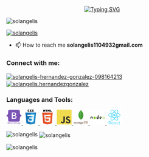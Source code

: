 <div align="center">


[![Typing SVG](https://readme-typing-svg.herokuapp.com?font=Fira+Code&pause=1000&color=8B35D7&center=true&multiline=true&width=435&height=150&lines=Hi+my+name+is+Solangelis;I+met+programming+and+I'm+loving+it)](https://git.io/typing-svg)

</div>



<p align="left"> <img src="https://komarev.com/ghpvc/?username=solangelis&label=Profile%20views&color=0e75b6&style=flat" alt="solangelis" /> </p>

<p align="left"> <a href="https://github.com/ryo-ma/github-profile-trophy"><img src="https://github-profile-trophy.vercel.app/?username=solangelis" alt="solangelis" /></a> </p>

- 📫 How to reach me **solangelis1104932gmail.com**

<h3 align="left">Connect with me:</h3>
<p align="left">
<a href="https://linkedin.com/in/solangelis-hernandez-gonzalez-098164213" target="blank"><img align="center" src="https://raw.githubusercontent.com/rahuldkjain/github-profile-readme-generator/master/src/images/icons/Social/linked-in-alt.svg" alt="solangelis-hernandez-gonzalez-098164213" height="30" width="40" /></a>
<a href="https://fb.com/solangelis.hernandezgonzalez" target="blank"><img align="center" src="https://raw.githubusercontent.com/rahuldkjain/github-profile-readme-generator/master/src/images/icons/Social/facebook.svg" alt="solangelis.hernandezgonzalez" height="30" width="40" /></a>
</p>

<h3 align="left">Languages and Tools:</h3>
<p align="left"> <a href="https://getbootstrap.com" target="_blank" rel="noreferrer"> <img src="https://raw.githubusercontent.com/devicons/devicon/master/icons/bootstrap/bootstrap-plain-wordmark.svg" alt="bootstrap" width="40" height="40"/> </a> <a href="https://www.w3schools.com/css/" target="_blank" rel="noreferrer"> <img src="https://raw.githubusercontent.com/devicons/devicon/master/icons/css3/css3-original-wordmark.svg" alt="css3" width="40" height="40"/> </a> <a href="https://www.w3.org/html/" target="_blank" rel="noreferrer"> <img src="https://raw.githubusercontent.com/devicons/devicon/master/icons/html5/html5-original-wordmark.svg" alt="html5" width="40" height="40"/> </a> <a href="https://developer.mozilla.org/en-US/docs/Web/JavaScript" target="_blank" rel="noreferrer"> <img src="https://raw.githubusercontent.com/devicons/devicon/master/icons/javascript/javascript-original.svg" alt="javascript" width="40" height="40"/> </a> <a href="https://www.mongodb.com/" target="_blank" rel="noreferrer"> <img src="https://raw.githubusercontent.com/devicons/devicon/master/icons/mongodb/mongodb-original-wordmark.svg" alt="mongodb" width="40" height="40"/> </a> <a href="https://nodejs.org" target="_blank" rel="noreferrer"> <img src="https://raw.githubusercontent.com/devicons/devicon/master/icons/nodejs/nodejs-original-wordmark.svg" alt="nodejs" width="40" height="40"/> </a> <a href="https://reactjs.org/" target="_blank" rel="noreferrer"> <img src="https://raw.githubusercontent.com/devicons/devicon/master/icons/react/react-original-wordmark.svg" alt="react" width="40" height="40"/> </a> </p>

<p><img align="left" src="https://github-readme-stats.vercel.app/api/top-langs?username=solangelis&show_icons=true&locale=en&layout=compact" alt="solangelis" /></p>

<p>&nbsp;<img align="center" src="https://github-readme-stats.vercel.app/api?username=solangelis&show_icons=true&locale=en" alt="solangelis" /></p>

<p><img align="center" src="https://github-readme-streak-stats.herokuapp.com/?user=solangelis&" alt="solangelis" /></p>
